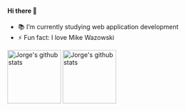 #### Hi there 👋
- 📚 I’m currently studying web application development
- ⚡ Fun fact: I love Mike Wazowski
<img height="120em" src="https://github-readme-stats.vercel.app/api?username=montejojorge&hide=stars,prs&count_private=true&show_icons=true&title_color=58B100&icon_color=58B100&bg_color=F6F8FA&include_all_commits=true" alt="Jorge's github stats" />
<img height="120em" src="https://github-readme-stats.vercel.app/api/top-langs/?username=montejojorge&layout=compact&hide=vim%20script&show_icons=true&title_color=58B100&icon_color=58B100&bg_color=F6F8FA" alt="Jorge's github stats" />
